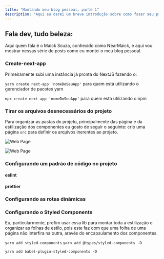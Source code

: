 ```yaml
---
title: "Montando meu blog pessoal, parte 1"
description: "Aqui eu darei um breve introdução sobre como fazer seu próprio blog."
---
```


## Fala dev, tudo beleza:

Aqui quem fala é o Maick Souza, conhecido como NearMaick, e aqui vou mostrar nessas série de posts como eu montei o meu blog pessoal.

### Create-next-app

Primeiramente subi uma instância já pronta do NextJS fazendo o:

`yarn create next-app 'nomeDoSeuApp'` para quem está utilizando o gerenciador de pacotes yarn

`npx create next-app 'nomeDoSeuApp'` para quem está utilizando o npm

### Tirar os arquivos desnecessários do projeto

Para organizar as pastas do projeto, principalmente das página e da estilização dos componentes eu gosto de seguir o seguinte: crio uma página `src` para definir os arquivos inerentes ao projeto.

![Web Page](https://cdn.discordapp.com/attachments/475058104992792587/785952173035880478/Peek_08-12-2020_16-32.gif)

![Web Page](http://localhost:3000/api/serve)

### Configurando um padrão de código no projeto

#### eslint
#### prettier

### Configurando as rotas dinâmicas

### Configurando o Styled Components

Eu, particularmente, prefiro usar essa lib para montar toda a estilização e organizar as folhas de estilo, pois este faz com que uma folha de uma página não interfira na outra, aravés do encapsulamento dos componentes.

`yarn add styled-components`
`yarn add @types/styled-components -D`

`yarn add babel-plugin-styled-components -D`
